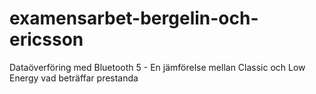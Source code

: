 # examensarbet-bergelin-och-ericsson
Dataöverföring med Bluetooth 5 - En jämförelse mellan Classic och Low Energy vad beträffar prestanda
